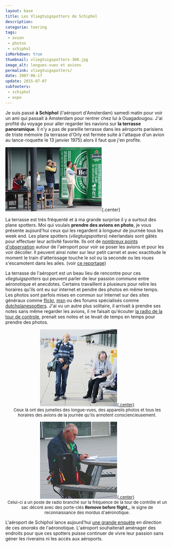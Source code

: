 ```yaml
---
layout: base
title: Les Vliegtuigspotters de Schiphol
description: 
categorie: toering
tags: 
 - avion
 - photos
 - schiphol
isMarkdown: true
thumbnail: vliegtuigspotters-300.jpg
image_alt: longues-vues et avions
permalink: vliegtuigspotters/
date: 2007-06-17
update: 2015-07-07
subfooters:
 - schiphol
 - expo
---
```




Je suis passé **à Schiphol** (l'aéroport d'Amsterdam) samedi matin pour voir un ami qui passait à Amsterdam pour rentrer chez lui à Ouagadougou. J'ai profité du voyage pour aller regarder les navions sur **la terrasse panoramique**. Il n'y a pas de pareille terrasse dans les aéroports parisiens de triste mémoire (la terrasse d'Orly est fermée suite à l'attaque d'un avion au lance-roquette le 13 janvier 1975) alors il faut que j'en profite.

![longues-vues et avions](vliegtuigspotters-300.jpg){.center}

La terrasse est très fréquenté et à ma grande surprise il y a surtout des plane spotters. Moi qui voulais **prendre des avions en photo**, je vous présente aujourd'hui ceux qui les regardent à longueur de journée tous les week end. Les plane spotters (*vliegtuigspotters*) néerlandais sont gâtés pour effectuer leur activité favorite. Ils ont de [nombreux points d'observation](http://www.schipholview.nl/index_spotinfo.html) autour de l'aéroport pour voir se poser les avions et pour les voir décoller. Il peuvent ainsi noter sur leur petit carnet et avec exactitude le moment le train d'atterissage touche le sol ou la seconde ou les roues s'escamotent dans les ailes. (voir [ce reportage](http://www.blablablog.nl/B1038127581/C2137970906/E1521887349/index.html))

La terrasse de l'aéroport est un beau lieu de rencontre pour ces *vliegtuigspotters* qui peuvent parler de leur passion commune entre aéronotique et anecdotes.  Certains travaillent à plusieurs pour relire les horaires qu'ils ont eu sur internet et pendre des photos en même temps. Les photos sont parfois mises en commun sur Internet sur des sites généraux comme [flickr](http://www.flickr.com/groups/28713840@N00/pool/), [msn](http://groups.msn.com/spottersprikbord) ou des forums spécialisés comme [dutchplanespotters](http://www.dutchplanespotters.nl/). J'ai vu un autre plus solitaire, il arrivait à prendre ses notes sans même regarder les avions, il ne faisait qu'écouter [la radio de la tour de controle](http://www.schipholview.nl/index_frequencies.html), prenait ses notes et se levait de temps en temps pour prendre des photos.

<!-- HTML -->
<div style="text-align:center; margin: auto; width:510px; vertical-align:top; text-align-center; font-size:small;">

[![Dwee vliegtuigspotters](Vliegtuigspotters-2.jpg){.center}](http://www.flickr.com/photos/13274211@N00/561290914/)  
Ceux là ont des jumelles des longue-vues, des appareils photos et tous les horaires des avions de la journée qu'ils annotent consciencieusement.

</div>
<!-- / HTML -->

<!-- HTML -->
<div style="text-align:center; margin: auto; width:510px; vertical-align:top; text-align-center; font-size:small;">

[![Een vliegtuigspotter](vliegtuigspotter-1.jpg){.center}](http://www.flickr.com/photos/13274211@N00/561299904/)  
Celui-ci a un poste de radio branché sur la fréquence de la tour de contrôle et un sac décoré avec des porte-clés **Remove before flight**_, le signe de reconnaissance des mordus d'aéronotique.

</div>
<!-- / HTML -->

L'aéroport de Schiphol lance aujourd'hui [une grande enquète](http://www.blikopnieuws.nl/bericht/51455) en direction de ces *anoraks* de l'aéronotique. L'aéroport souhaiterait aménager des endroits pour que ces spotters puisse continuer de vivre leur passion sans géner les riverains ni les accès aux aéroports.
